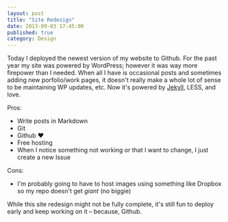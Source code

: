 ```yaml
---
layout: post
title: "Site Redesign"
date: 2013-09-03 17:45:00
published: true
category: Design
---
```


Today I deployed the newest version of my website to Github. For the past year my site was powered by WordPress; however it was way more firepower than I needed. When all I have is occasional posts and sometimes adding new porfolio/work pages, it doesn't really make a whole lot of sense to be maintaining WP updates, etc. Now it's powered by [Jekyll](http://jekyllrb.com/ "Jekyll"), LESS, and love.

Pros:

- Write posts in Markdown
- Git
- Github &hearts;
- Free hosting
- When I notice something not working or that I want to change, I just create a new Issue

Cons:

- I'm probably going to have to host images using something like Dropbox so my repo doesn't get _giant_ \(no biggie\)

While this site redesign might not be fully complete, it's still fun to deploy early and keep working on it &ndash; because, Github.
